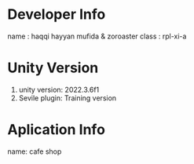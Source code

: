 # Developer Info
name : haqqi hayyan mufida & zoroaster
class : rpl-xi-a

# Unity Version
1. unity version: 2022.3.6f1
2. Sevile plugin: Training version

# Aplication Info

name: cafe shop